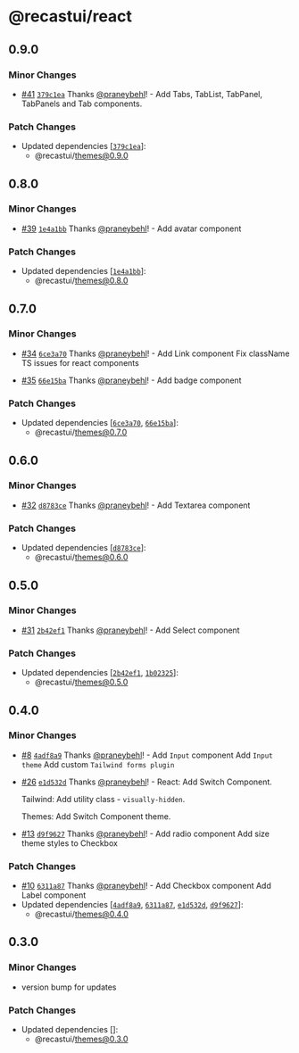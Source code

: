 # @recastui/react

## 0.9.0

### Minor Changes

- [#41](https://github.com/seed-blocks/recastui/pull/41) [`379c1ea`](https://github.com/seed-blocks/recastui/commit/379c1ea0b4d1e801b9af943e94af96e887b8ba5b) Thanks [@praneybehl](https://github.com/praneybehl)! - Add Tabs, TabList, TabPanel, TabPanels and Tab components.

### Patch Changes

- Updated dependencies [[`379c1ea`](https://github.com/seed-blocks/recastui/commit/379c1ea0b4d1e801b9af943e94af96e887b8ba5b)]:
  - @recastui/themes@0.9.0

## 0.8.0

### Minor Changes

- [#39](https://github.com/seed-blocks/recastui/pull/39) [`1e4a1bb`](https://github.com/seed-blocks/recastui/commit/1e4a1bb4db3768863642e538bb533a76f4932288) Thanks [@praneybehl](https://github.com/praneybehl)! - Add avatar component

### Patch Changes

- Updated dependencies [[`1e4a1bb`](https://github.com/seed-blocks/recastui/commit/1e4a1bb4db3768863642e538bb533a76f4932288)]:
  - @recastui/themes@0.8.0

## 0.7.0

### Minor Changes

- [#34](https://github.com/seed-blocks/recastui/pull/34) [`6ce3a70`](https://github.com/seed-blocks/recastui/commit/6ce3a707cf89d15849537c37609b564c1ffced56) Thanks [@praneybehl](https://github.com/praneybehl)! - Add Link component Fix className TS issues for react components

- [#35](https://github.com/seed-blocks/recastui/pull/35) [`66e15ba`](https://github.com/seed-blocks/recastui/commit/66e15ba6ca1b67fd3ccf6ee5c72141a0d83d2790) Thanks [@praneybehl](https://github.com/praneybehl)! - Add badge component

### Patch Changes

- Updated dependencies [[`6ce3a70`](https://github.com/seed-blocks/recastui/commit/6ce3a707cf89d15849537c37609b564c1ffced56), [`66e15ba`](https://github.com/seed-blocks/recastui/commit/66e15ba6ca1b67fd3ccf6ee5c72141a0d83d2790)]:
  - @recastui/themes@0.7.0

## 0.6.0

### Minor Changes

- [#32](https://github.com/seed-blocks/recastui/pull/32) [`d8783ce`](https://github.com/seed-blocks/recastui/commit/d8783ce6868d8b14689d79a8ff43d8b6c8c7ed56) Thanks [@praneybehl](https://github.com/praneybehl)! - Add Textarea component

### Patch Changes

- Updated dependencies [[`d8783ce`](https://github.com/seed-blocks/recastui/commit/d8783ce6868d8b14689d79a8ff43d8b6c8c7ed56)]:
  - @recastui/themes@0.6.0

## 0.5.0

### Minor Changes

- [#31](https://github.com/seed-blocks/recastui/pull/31) [`2b42ef1`](https://github.com/seed-blocks/recastui/commit/2b42ef1a729bf86ed5378a5adcded853d2871f43) Thanks [@praneybehl](https://github.com/praneybehl)! - Add Select component

### Patch Changes

- Updated dependencies [[`2b42ef1`](https://github.com/seed-blocks/recastui/commit/2b42ef1a729bf86ed5378a5adcded853d2871f43), [`1b02325`](https://github.com/seed-blocks/recastui/commit/1b02325b87d0ccd6f90f5691d976691d668f1bab)]:
  - @recastui/themes@0.5.0

## 0.4.0

### Minor Changes

- [#8](https://github.com/seed-blocks/recastui/pull/8) [`4adf8a9`](https://github.com/seed-blocks/recastui/commit/4adf8a9c42cc876a1bfc24015c1484dee095dbe0) Thanks [@praneybehl](https://github.com/praneybehl)! - Add `Input` component Add `Input theme` Add custom `Tailwind forms plugin`

- [#26](https://github.com/seed-blocks/recastui/pull/26) [`e1d532d`](https://github.com/seed-blocks/recastui/commit/e1d532d82fbd7d228e041c73cc52d00ffa542039) Thanks [@praneybehl](https://github.com/praneybehl)! - React: Add Switch Component.

  Tailwind: Add utility class - `visually-hidden`.

  Themes: Add Switch Component theme.

- [#13](https://github.com/seed-blocks/recastui/pull/13) [`d9f9627`](https://github.com/seed-blocks/recastui/commit/d9f96278deac6bd183561a3d178d64db10fea01e) Thanks [@praneybehl](https://github.com/praneybehl)! - Add radio component Add size theme styles to Checkbox

### Patch Changes

- [#10](https://github.com/seed-blocks/recastui/pull/10) [`6311a87`](https://github.com/seed-blocks/recastui/commit/6311a872f47c103d618e141d55b017e85ff4f1bc) Thanks [@praneybehl](https://github.com/praneybehl)! - Add Checkbox component Add Label component
- Updated dependencies [[`4adf8a9`](https://github.com/seed-blocks/recastui/commit/4adf8a9c42cc876a1bfc24015c1484dee095dbe0), [`6311a87`](https://github.com/seed-blocks/recastui/commit/6311a872f47c103d618e141d55b017e85ff4f1bc), [`e1d532d`](https://github.com/seed-blocks/recastui/commit/e1d532d82fbd7d228e041c73cc52d00ffa542039), [`d9f9627`](https://github.com/seed-blocks/recastui/commit/d9f96278deac6bd183561a3d178d64db10fea01e)]:
  - @recastui/themes@0.4.0

## 0.3.0

### Minor Changes

- version bump for updates

### Patch Changes

- Updated dependencies []:
  - @recastui/themes@0.3.0
